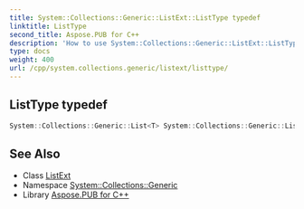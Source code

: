 ```yaml
---
title: System::Collections::Generic::ListExt::ListType typedef
linktitle: ListType
second_title: Aspose.PUB for C++
description: 'How to use System::Collections::Generic::ListExt::ListType typedef of System::Collections::Generic::ListExt class in C++.'
type: docs
weight: 400
url: /cpp/system.collections.generic/listext/listtype/
---
```

## ListType typedef




```cpp
System::Collections::Generic::List<T> System::Collections::Generic::ListExt< T >::ListType
```

## See Also

* Class [ListExt](../)
* Namespace [System::Collections::Generic](../../)
* Library [Aspose.PUB for C++](../../../)
